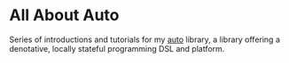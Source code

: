 All About Auto
==============

Series of introductions and tutorials for my [auto][] library, a library
offering a denotative, locally stateful programming DSL and platform.

[auto]: https://github.com/mstksg/auto
